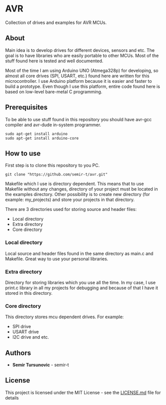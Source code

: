 # AVR

Collection of drives and examples for AVR MCUs.

## About

Main idea is to develop drives for different devices, sensors and etc. The goal is to have libraries who are  easily portable to other MCUs. Most of the stuff found here is tested and well documented.

Most of the time I am using Arduino UNO (Atmega328p) for developing, so almost all core drives (SPI, USART, etc.) found here are written for this microcontroller. I use Arduino platform because it is easier and faster to build a prototype. Even though I use this platform, entire code found here is based on low-level bare-metal C programming.


## Prerequisites

To be able to use stuff found in this repository you should have avr-gcc compiler and avr-dude in-system programmer.

```
sudo apt-get install arduino
sudo apt-get install arduino-core
```

## How to use

First step is to clone this repository to you PC.
```
git clone "https://github.com/semir-t/avr.git"
```
Makefile which I use is directory dependent. This means that to use Makefile without any changes, directory of your project must be located in the examples directory. Other possibility is to create new directory (for example: my_projects) and store your projects in that directory.

There are 3 directories used for storing source and header files:
* Local directory
* Extra directory
* Core directory

### Local directory
Local source and header files found in the same directory as main.c and Makefile. Great way to use your personal libraries.
### Extra directory
Directory for storing libraries which you use all the time. In my case, I use print.c library in all my projects for debugging and because of that I have it stored in this directory.
### Core directory
This directory stores mcu dependent drives. For example:
* SPI drive
* USART drive
* I2C drive and etc.


## Authors

* **Semir Tursunovic** - semir-t

## License

This project is licensed under the MIT License - see the [LICENSE.md](LICENSE.md) file for details


